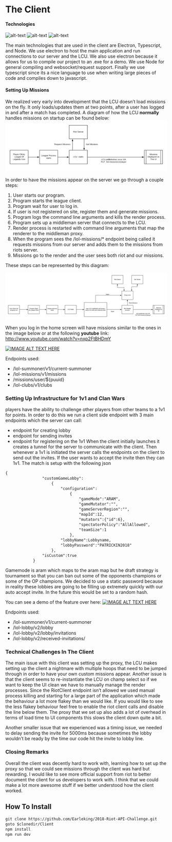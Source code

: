 
# The Client
#### Technologies
![alt-text](https://d2eip9sf3oo6c2.cloudfront.net/tags/images/000/000/256/square_256/nodejslogo.png) ![alt-text](https://d2eip9sf3oo6c2.cloudfront.net/tags/images/000/000/377/square_256/typescriptlang.png) 
![alt-text](http://icons.iconarchive.com/icons/papirus-team/papirus-apps/256/electron-icon.png)

The main technologies that are used in the client are Electron, Typescript, and Node. We use electron to host the main application and run connections to our server and the LCU. We also use electron because it allows for us to compile our project to an .exe for a demo. We use Node for general compiling and websocket/request support. Finally we use typescript since its a nice language to use when writing large pieces of code and compiles down to javascript. 

#### Setting Up Missions 
We realized very early into development that the LCU doesn’t load missions on the fly. It only loads/updates them at two points, after a user has logged in and after a match has completed. 
A diagram of how the LCU **normally** handles missions on startup can be found below: 
![alt-text](https://raw.githubusercontent.com/Earleking/2018-Riot-API-Challenge/master/Documentation/LCU%20Missions%20-_%20Riot%20Implimentation.png)

In order to have the missions appear on the server we go through a couple steps:
1. User starts our program.
2. Program starts the league client.
3. Program wait for user to log in.
4. If user is not registered on site, register them and generate missions.
5. Program logs the command line arguments and kills the render process.
6. Program sets up a middleman server that connects to the LCU.
7. Render process is restarted with command line arguments that map the renderer to the middleman proxy.
8. When the program sees the /lol-missions/* endpoint being called it requests missions from our server and adds them to the missions from riots server.
9. Missions go to the render and the user sees both riot and our missions.

These steps can be represented by this diagram:

![](https://raw.githubusercontent.com/Earleking/2018-Riot-API-Challenge/master/Documentation/Riot%20Missions%20our%20Implimentation.png)

When you log in the home screen will have missions similar to the ones in the image below or at the following **youtube** link: 
http://www.youtube.com/watch?v=nxp2FtBHDmY

[![IMAGE ALT TEXT HERE](http://img.youtube.com/vi/nxp2FtBHDmY/0.jpg)](http://www.youtube.com/watch?v=nxp2FtBHDmY)



Endpoints used:
* /lol-summoner/v1/current-summoner
* /lol-missions/v1/missions
* /missions/user/${puuid}
* /lol-clubs/v1/clubs

### Setting Up Infrastructure for 1v1 and Clan Wars
players have the ability to challenge other players from other teams to a 1v1 for points. In order to do this we run a client side endpoint with 3 main endpoints which the server can call:
* endpoint for creating lobby
* endpoint for sending invites
* endpoint for registering on the 1v1
When the client initially launches it creates a tunnel for the server to communicate with the client. Then whenever a 1v1 is initiated the server calls the endpoints on the client to send out the invites. If the user wants to accept the invite then they can 1v1. The match is setup with the following json

```
{
                "customGameLobby":
                    {
                        "configuration":
                            {
                                "gameMode":"ARAM",
                                "gameMutator":"",
                                "gameServerRegion":"",
                                "mapId":12,
                                "mutators":{"id":6},
                                "spectatorPolicy":"AllAllowed",
                                "teamSize":1
                            },
                        "lobbyName":Lobbyname,
                        "lobbyPassword":"PATRICKIN2018"
                    },
                "isCustom":true
            }
```
Gamemode is aram which maps to the aram map but he draft strategy is tournament so that you can ban out some of the opponents champions or some of the OP champions. We decided to use a static password because in reality these lobbies are going to be filling up extremely quickly with our auto accept invite. In the future this would be set to a random hash. 

You can see a demo of the feature over here:
[![IMAGE ALT TEXT HERE](https://i.imgur.com/SY1yqci.png)](https://www.youtube.com/watch?v=zkY1zZsIDiE)

Endpoints used:
* /lol-summoner/v1/current-summoner
* /lol-lobby/v2/lobby
* /lol-lobby/v2/lobby/invitations
* /lol-lobby/v2/received-invitations/

### Technical Challenges In The Client
The main issue with this client was setting up the proxy, the LCU makes setting up the client a nightmare with multiple hoops that need to be jumped through in order to have your own custom missions appear. Another issue is that the client seems to re-instantiate the LCU on champ select so if we want to keep the UI clean we have to manually manage the render processes. Since the RiotClient endpoint isn’t allowed we used manual process killing and starting for a large part of the application which made the behaviour a lot more flakey than we would like. If you would like to see the less flakey behaviour feel free to enable the riot client calls and disable the line below them. The proxy that we set up also adds a lot of overhead in terms of load time to UI components this slows the client down quite a bit. 

Another smaller issue that we experienced was a timing issue, we needed to delay sending the invite for 5000ms because sometimes the lobby wouldn’t be ready by the time our code hit the invite to lobby line. 

### Closing Remarks 
Overall the client was decently hard to work with, learning how to set up the proxy so that we could see missions through the client was hard but rewarding. I would like to see more official support from riot to better document the client for us developers to work with. I think that we could make a lot more awesome stuff if we better understood how the client worked. 

## How To Install
```
git clone https://github.com/Earleking/2018-Riot-API-Challenge.git
goto $clonedir/Client
npm install
npm run dev
```